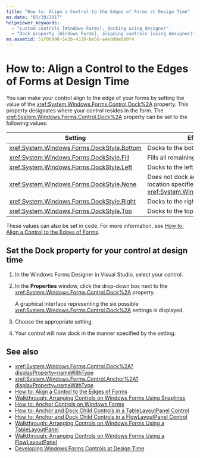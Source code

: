 ```yaml
---
title: "How to: Align a Control to the Edges of Forms at Design Time"
ms.date: "03/30/2017"
helpviewer_keywords:
  - "custom controls [Windows Forms], docking using designer"
  - "Dock property [Windows Forms], aligning controls (using designer)"
ms.assetid: 51f08998-5e3b-4330-be58-a4edd0eb60f4
---
```

# How to: Align a Control to the Edges of Forms at Design Time

You can make your control align to the edge of your forms by setting the value of the <xref:System.Windows.Forms.Control.Dock%2A> property. This property designates where your control resides in the form. The <xref:System.Windows.Forms.Control.Dock%2A> property can be set to the following values:

|Setting|Effect on your control|
|-------------|----------------------------|
|<xref:System.Windows.Forms.DockStyle.Bottom>|Docks to the bottom of the form.|
|<xref:System.Windows.Forms.DockStyle.Fill>|Fills all remaining space in the form.|
|<xref:System.Windows.Forms.DockStyle.Left>|Docks to the left side of the form.|
|<xref:System.Windows.Forms.DockStyle.None>|Does not dock anywhere, and it appears at the location specified by its <xref:System.Windows.Forms.Control.Location%2A>.|
|<xref:System.Windows.Forms.DockStyle.Right>|Docks to the right side of the form.|
|<xref:System.Windows.Forms.DockStyle.Top>|Docks to the top of the form.|

These values can also be set in code. For more information, see [How to: Align a Control to the Edges of Forms](how-to-align-a-control-to-the-edges-of-forms.md).

## Set the Dock property for your control at design time

1. In the Windows Forms Designer in Visual Studio, select your control.

2. In the **Properties** window, click the drop-down box next to the <xref:System.Windows.Forms.Control.Dock%2A> property.

     A graphical interface representing the six possible <xref:System.Windows.Forms.Control.Dock%2A> settings is displayed.

3. Choose the appropriate setting.

4. Your control will now dock in the manner specified by the setting.

## See also

- <xref:System.Windows.Forms.Control.Dock%2A?displayProperty=nameWithType>
- <xref:System.Windows.Forms.Control.Anchor%2A?displayProperty=nameWithType>
- [How to: Align a Control to the Edges of Forms](how-to-align-a-control-to-the-edges-of-forms.md)
- [Walkthrough: Arranging Controls on Windows Forms Using Snaplines](walkthrough-arranging-controls-on-windows-forms-using-snaplines.md)
- [How to: Anchor Controls on Windows Forms](how-to-anchor-controls-on-windows-forms.md)
- [How to: Anchor and Dock Child Controls in a TableLayoutPanel Control](how-to-anchor-and-dock-child-controls-in-a-tablelayoutpanel-control.md)
- [How to: Anchor and Dock Child Controls in a FlowLayoutPanel Control](how-to-anchor-and-dock-child-controls-in-a-flowlayoutpanel-control.md)
- [Walkthrough: Arranging Controls on Windows Forms Using a TableLayoutPanel](walkthrough-arranging-controls-on-windows-forms-using-a-tablelayoutpanel.md)
- [Walkthrough: Arranging Controls on Windows Forms Using a FlowLayoutPanel](walkthrough-arranging-controls-on-windows-forms-using-a-flowlayoutpanel.md)
- [Developing Windows Forms Controls at Design Time](developing-windows-forms-controls-at-design-time.md)
